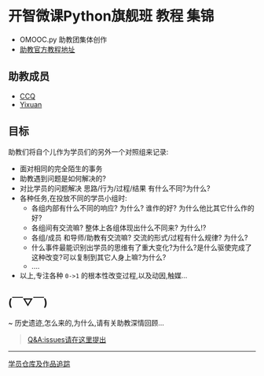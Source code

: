 # 开智微课Python旗舰班 教程 集锦
* OMOOC.py 助教团集体创作
* [助教官方教程地址](http://openmindclub.gitbooks.io/omooc-py/content/)

## 助教成员
* [CCQ](https://github.com/ccqpein)  
* [Yixuan](https://github.com/YixuanBurnett)  

## 目标
助教们将自个儿作为学员们的另外一个对照组来记录:  

- 面对相同的完全陌生的事务
- 助教遇到问题是如何解决的?
- 对比学员的问题解决 思路/行为/过程/结果 有什么不同?为什么?
- 各种任务,在投放不同的学员小组时:
    + 各组内部有什么不同的响应? 为什么? 谁作的好? 为什么他比其它什么作的好?
    + 各组间有交流嘛? 整体上各组体现出什么不同来? 为什么!?
    + 各组/成员 和导师/助教有交流嘛? 交流的形式/过程有什么规律? 为什么?
    + 什么事件最能识别出学员的思维有了重大变化?为什么?是什么驱使完成了这种改变?可以复制到其它人身上嘛?为什么?
    + ....
- 以上,专注各种 `0->1` 的根本性改变过程,以及动因,触媒...


## (￣▽￣)
~ 历史遗迹,怎么来的,为什么,请有关助教深情回顾...

> [Q&A:issues请在这里提出](https://github.com/OpenMindClub/OMOOC.py/issues)

-----
[学员仓库及作品追踪](https://github.com/OpenMindClub/OMOOC.py/wiki)
